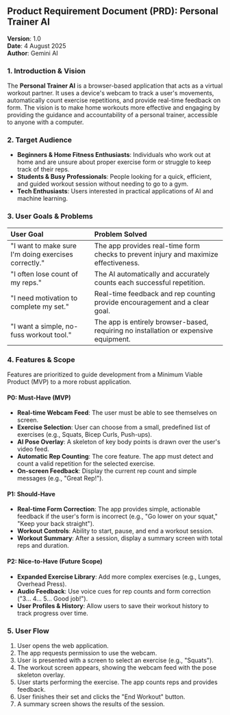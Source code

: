 ## Product Requirement Document (PRD): Personal Trainer AI

**Version**: 1.0  
**Date**: 4 August 2025  
**Author**: Gemini AI

### 1. Introduction & Vision

The **Personal Trainer AI** is a browser-based application that acts as a virtual workout partner. It uses a device's webcam to track a user's movements, automatically count exercise repetitions, and provide real-time feedback on form. The vision is to make home workouts more effective and engaging by providing the guidance and accountability of a personal trainer, accessible to anyone with a computer.

### 2. Target Audience

- **Beginners & Home Fitness Enthusiasts**: Individuals who work out at home and are unsure about proper exercise form or struggle to keep track of their reps.
- **Students & Busy Professionals**: People looking for a quick, efficient, and guided workout session without needing to go to a gym.
- **Tech Enthusiasts**: Users interested in practical applications of AI and machine learning.

### 3. User Goals & Problems

| User Goal                                            | Problem Solved                                                                       |
| :--------------------------------------------------- | :----------------------------------------------------------------------------------- |
| "I want to make sure I'm doing exercises correctly." | The app provides real-time form checks to prevent injury and maximize effectiveness. |
| "I often lose count of my reps."                     | The AI automatically and accurately counts each successful repetition.               |
| "I need motivation to complete my set."              | Real-time feedback and rep counting provide encouragement and a clear goal.          |
| "I want a simple, no-fuss workout tool."             | The app is entirely browser-based, requiring no installation or expensive equipment. |

### 4. Features & Scope

Features are prioritized to guide development from a Minimum Viable Product (MVP) to a more robust application.

#### P0: Must-Have (MVP)

- **Real-time Webcam Feed**: The user must be able to see themselves on screen.
- **Exercise Selection**: User can choose from a small, predefined list of exercises (e.g., Squats, Bicep Curls, Push-ups).
- **AI Pose Overlay**: A skeleton of key body points is drawn over the user's video feed.
- **Automatic Rep Counting**: The core feature. The app must detect and count a valid repetition for the selected exercise.
- **On-screen Feedback**: Display the current rep count and simple messages (e.g., "Great Rep!").

#### P1: Should-Have

- **Real-time Form Correction**: The app provides simple, actionable feedback if the user's form is incorrect (e.g., "Go lower on your squat," "Keep your back straight").
- **Workout Controls**: Ability to start, pause, and end a workout session.
- **Workout Summary**: After a session, display a summary screen with total reps and duration.

#### P2: Nice-to-Have (Future Scope)

- **Expanded Exercise Library**: Add more complex exercises (e.g., Lunges, Overhead Press).
- **Audio Feedback**: Use voice cues for rep counts and form correction ("3... 4... 5... Good job!").
- **User Profiles & History**: Allow users to save their workout history to track progress over time.

### 5. User Flow

1.  User opens the web application.
2.  The app requests permission to use the webcam.
3.  User is presented with a screen to select an exercise (e.g., "Squats").
4.  The workout screen appears, showing the webcam feed with the pose skeleton overlay.
5.  User starts performing the exercise. The app counts reps and provides feedback.
6.  User finishes their set and clicks the "End Workout" button.
7.  A summary screen shows the results of the session.
